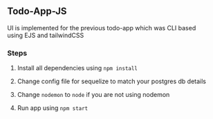 ## Todo-App-JS

UI is implemented for the previous todo-app which was CLI based<br>
using EJS and tailwindCSS

### Steps

1. Install all dependencies using
   `npm install`

2. Change config file for sequelize to match your postgres db details

3. Change `nodemon` to `node`
   if you are not using nodemon

4. Run app using `npm start`


